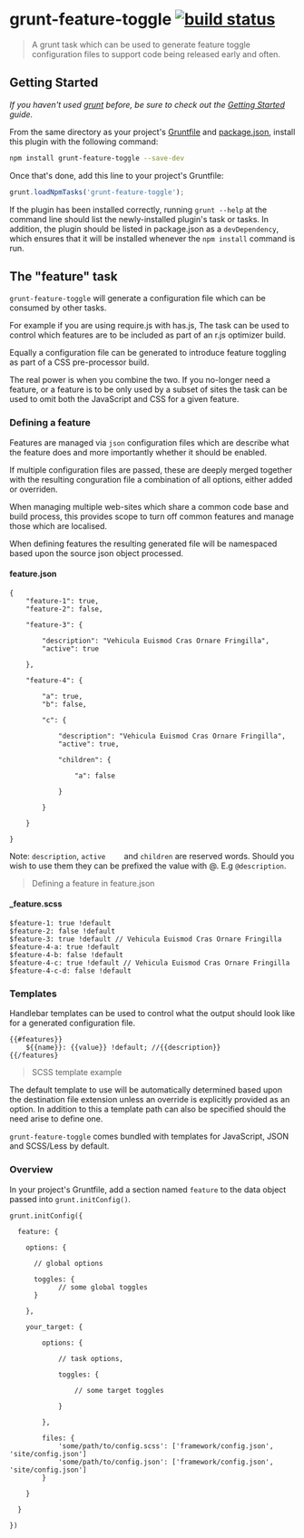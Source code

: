 # grunt-feature-toggle [![build status](https://secure.travis-ci.org/indieisaconcept/grunt-feature-toggle.png)](http://travis-ci.org/indieisaconcept/grunt-feature-toggle)

> A grunt task which can be used to generate feature toggle configuration files to support code being released early and often.

## Getting Started
_If you haven't used [grunt][] before, be sure to check out the [Getting Started][] guide._

From the same directory as your project's [Gruntfile][Getting Started] and [package.json][], install this plugin with the following command:

```bash
npm install grunt-feature-toggle --save-dev
```

Once that's done, add this line to your project's Gruntfile:

```js
grunt.loadNpmTasks('grunt-feature-toggle');
```

If the plugin has been installed correctly, running `grunt --help` at the command line should list the newly-installed plugin's task or tasks. In addition, the plugin should be listed in package.json as a `devDependency`, which ensures that it will be installed whenever the `npm install` command is run.

[grunt]: http://gruntjs.com/
[Getting Started]: https://github.com/gruntjs/grunt/blob/devel/docs/getting_started.md
[package.json]: https://npmjs.org/doc/json.html

## The "feature" task

```grunt-feature-toggle``` will generate a configuration file which can be consumed by other tasks. 

For example if you are using require.js with has.js, The task can be used to control which features are to be included as part of an r.js optimizer build.

Equally a configuration file can be generated to introduce feature toggling as part of a CSS pre-processor build.

The real power is when you combine the two. If you no-longer need a feature, or a feature is to be only used by a subset of sites the task can be used to omit both the JavaScript and CSS for a given feature.

### Defining a feature

Features are managed via `json` configuration files which are describe what the feature does and more importantly whether it should be enabled.

If multiple configuration files are passed, these are deeply merged together with the resulting conguration file a combination of all options, either added or overriden.

When managing multiple web-sites which share a common code base and build process, this provides scope to turn off common features and manage those which are localised. 

When defining features the resulting generated file will be namespaced based upon the source json object processed.

#### feature.json


```
{
	"feature-1": true, 
	"feature-2": false,
	
	"feature-3": {
	
		"description": "Vehicula Euismod Cras Ornare Fringilla",
		"active": true

	},
	
	"feature-4": {
	
		"a": true,
		"b": false,
		
		"c": {
		
			"description": "Vehicula Euismod Cras Ornare Fringilla",
			"active": true,
			
			"children": {
			
				"a": false
			
			}
		
		}

	}

}

```

Note: `description`, `active	` and `children` are reserved words. Should you wish to use them they can be prefixed the value with @. E.g `@description`.

> Defining a feature in feature.json

#### _feature.scss

```
$feature-1: true !default
$feature-2: false !default
$feature-3: true !default // Vehicula Euismod Cras Ornare Fringilla
$feature-4-a: true !default
$feature-4-b: false !default
$feature-4-c: true !default // Vehicula Euismod Cras Ornare Fringilla
$feature-4-c-d: false !default

```


### Templates

Handlebar templates can be used to control what the output should look like for a generated configuration file. 

```
{{#features}}
	${{name}}: {{value}} !default; //{{description}}
{{/features}
```
> SCSS template example

The default template to use will be automatically determined based upon the destination file extension unless an override is explicitly provided as an option. In addition to this a template path can also be specified should the need arise to define one.

```grunt-feature-toggle``` comes bundled with templates for JavaScript, JSON and SCSS/Less by default.

### Overview
In your project's Gruntfile, add a section named `feature` to the data object passed into 
`grunt.initConfig()`.

```
grunt.initConfig({

  feature: {

    options: {
    
      // global options
      
      toggles: {
      		// some global toggles
      }
      
    },

    your_target: {

    	options: {
    	
    		// task options,
    		
    		toggles: {
    			
    			// some target toggles
    			
    		}	
    		
    	},

	    files: {
	        'some/path/to/config.scss': ['framework/config.json', 'site/config.json']
			'some/path/to/config.json': ['framework/config.json', 'site/config.json']
	    }

    }

  }

})
```